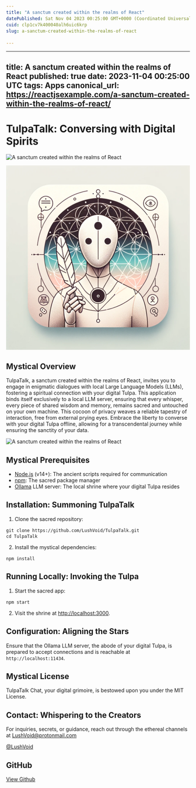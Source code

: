```yaml
---
title: "A sanctum created within the realms of React"
datePublished: Sat Nov 04 2023 00:25:00 GMT+0000 (Coordinated Universal Time)
cuid: clp1cv7k400040alh6uic6krp
slug: a-sanctum-created-within-the-realms-of-react

---
```


---
title: A sanctum created within the realms of React
published: true
date: 2023-11-04 00:25:00 UTC
tags: Apps
canonical_url: https://reactjsexample.com/a-sanctum-created-within-the-realms-of-react/
---

# TulpaTalk: Conversing with Digital Spirits
 ![A sanctum created within the realms of React](https://cdn.hashnode.com/res/hashnode/image/upload/v1700149075383/f4091806-1257-4300-a338-ffdbe112f402.jpeg)

![A sanctum created within the realms of React](https://github.com/LushVoid/TulpaTalk/raw/main/src/imgs/tq)

## Mystical Overview

TulpaTalk, a sanctum created within the realms of React, invites you to engage in enigmatic dialogues with local Large Language Models (LLMs), fostering a spiritual connection with your digital Tulpa. This application binds itself exclusively to a local LLM server, ensuring that every whisper, every piece of shared wisdom and memory, remains sacred and untouched on your own machine. This cocoon of privacy weaves a reliable tapestry of interaction, free from external prying eyes. Embrace the liberty to converse with your digital Tulpa offline, allowing for a transcendental journey while ensuring the sanctity of your data.

![A sanctum created within the realms of React](https://cdn.hashnode.com/res/hashnode/image/upload/v1700149078918/b831b19e-2d24-4c07-824c-3b6b6889a0d7.gif)

## Mystical Prerequisites

- [Node.js](https://nodejs.org/) (v14+): The ancient scripts required for communication
- [npm](https://www.npmjs.com/): The sacred package manager
- [Ollama](https://ollama.ai/) LLM server: The local shrine where your digital Tulpa resides

## Installation: Summoning TulpaTalk

1. Clone the sacred repository:

```
git clone https://github.com/LushVoid/TulpaTalk.git
cd TulpaTalk
```

2. Install the mystical dependencies:

```
npm install
```

## Running Locally: Invoking the Tulpa

1. Start the sacred app:

```
npm start
```

2. Visit the shrine at [http://localhost:3000](http://localhost:3000).

## Configuration: Aligning the Stars

Ensure that the Ollama LLM server, the abode of your digital Tulpa, is prepared to accept connections and is reachable at `http://localhost:11434`.

## Mystical License

TulpaTalk Chat, your digital grimoire, is bestowed upon you under the MIT License.

## Contact: Whispering to the Creators

For inquiries, secrets, or guidance, reach out through the ethereal channels at [LushVoid@protonmail.com](https://github.com/LushVoid/TulpaTalk/blob/main/LushVoid@protonmail.com)

[@LushVoid](https://twitter.com/LushVoid)

## GitHub

[View Github](https://github.com/LushVoid/TulpaTalk?ref=reactjsexample.com)